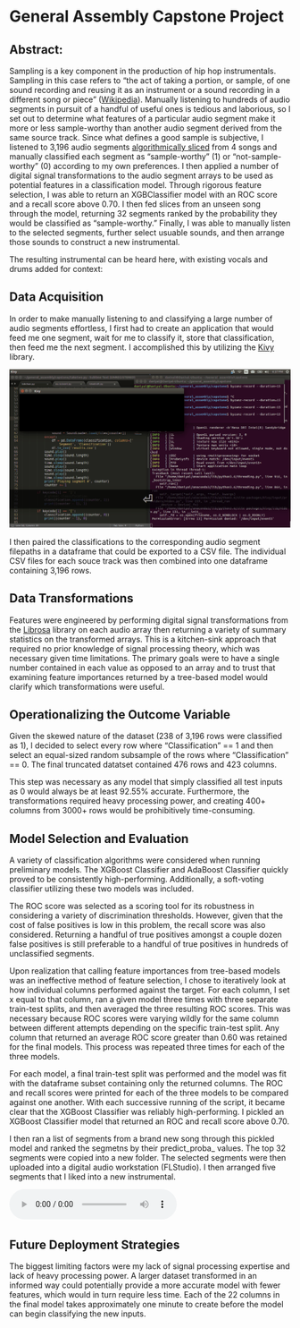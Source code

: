 <script src="http://api.html5media.info/1.1.8/html5media.min.js"></script>

# General Assembly Capstone Project

## Abstract: 

Sampling is a key component in the production of hip hop instrumentals. Sampling in this case refers to “the act of taking a portion, or sample, of one sound recording and reusing it as an instrument or a sound recording in a different song or piece” ([Wikipedia](https://en.wikipedia.org/wiki/Sampling_(music))). Manually listening to hundreds of audio segments in pursuit of a handful of useful ones is tedious and laborious, so I set out to determine what features of a particular audio segment make it more or less sample-worthy than another audio segment derived from the same source track. Since what defines a good sample is subjective, I listened to 3,196 audio segments [algorithmically sliced](https://www.image-line.com/support/FLHelp/html/plugins/Slicex.htm) from 4 songs and manually classified each segment as “sample-worthy” (1) or “not-sample-worthy” (0) according to my own preferences. I then applied a number of digital signal transformations to the audio segment arrays to be used as potential features in a classification model. Through rigorous feature selection, I was able to return an XGBClassifier model with an ROC score and a recall score above 0.70. I then fed slices from an unseen song through the model, returning 32 segments ranked by the probability they would be classified as “sample-worthy.” Finally, I was able to manually listen to the selected segments, further select usuable sounds, and then arrange those sounds to construct a new instrumental.

The resulting instrumental can be heard here, with existing vocals and drums added for context:

## Data Acquisition

In order to make manually listening to and classifying a large number of audio segments effortless, I first had to create an application that would feed me one segment, wait for me to classify it, store that classification, then feed me the next segment. I accomplished this by utilizing the [Kivy](https://kivy.org/) library.

![alt text](https://github.com/dahmad/ga-capstone/blob/master/images/kivy.gif "Manually classifying segments through Kivy application")

I then paired the classifications to the corresponding audio segment filepaths in a dataframe that could be exported to a CSV file. The individual CSV files for each souce track was then combined into one dataframe containing 3,196 rows.

## Data Transformations

Features were engineered by performing digital signal transformations from the [Librosa](https://github.com/librosa/librosa) library on each audio array then returning a variety of summary statistics on the transformed arrays. This is a kitchen-sink approach that required no prior knowledge of signal processing theory, which was necessary given time limitations. The primary goals were to have a single number contained in each value as opposed to an array and to trust that examining feature importances returned by a tree-based model would clarify which transformations were useful.

## Operationalizing the Outcome Variable
	
Given the skewed nature of the dataset (238 of 3,196 rows were classified as 1), I decided to select every row where “Classification” == 1 and then select an equal-sized random subsample of the rows where “Classification” == 0. The final truncated datatset contained 476 rows and 423 columns.

This step was necessary as any model that simply classified all test inputs as 0 would always be at least 92.55% accurate. Furthermore, the transformations required heavy processing power, and creating 400+ columns from 3000+ rows would be prohibitively time-consuming.

## Model Selection and Evaluation

A variety of classification algorithms were considered when running preliminary models. The XGBoost Classifier and AdaBoost Classifier quickly proved to be consistently high-performing. Additionally, a soft-voting classifier utilizing these two models was included.

The ROC score was selected as a scoring tool for its robustness in considering a variety of discrimination thresholds. However, given that the cost of false positives is low in this problem, the recall score was also considered. Returning a handful of true positives amongst a couple dozen false positives is still preferable to a handful of true positives in hundreds of unclassified segments. 

Upon realization that calling feature importances from tree-based models was an ineffective method of feature selection, I chose to iteratively look at how individual columns performed against the target. For each column, I set x equal to that column, ran a given model three times with three separate train-test splits, and then averaged the three resulting ROC scores. This was necessary because ROC scores were varying wildly for the same column between different attempts depending on the specific train-test split. Any column that returned an average ROC score greater than 0.60 was retained for the final models. This process was repeated three times for each of the three models.

For each model, a final train-test split was performed and the model was fit with the dataframe subset containing only the returned columns. The ROC and recall scores were printed for each of the three models to be compared against one another. With each successive running of the script, it became clear that the XGBoost Classifier was reliably high-performing. I pickled an XGBoost Classifier model that returned an ROC and recall score above 0.70.

I then ran a list of segments from a brand new song through this pickled model and ranked the segmetns by their predict_proba_ values. The top 32 segments were copied into a new folder. The selected segments were then uploaded into a digital audio workstation (FLStudio). I then arranged five segments that I liked into a new instrumental. 



<audio src="https://github.com/dahmad/ga-capstone/blob/master/output.mp3" controls preload></audio>

## Future Deployment Strategies

The biggest limiting factors were my lack of signal processing expertise and lack of heavy processing power. A larger dataset transformed in an informed way could potentially provide a more accurate model with fewer features, which would in turn require less time. Each of the 22 columns in the final model takes approximately one minute to create before the model can begin classifying the new inputs.
